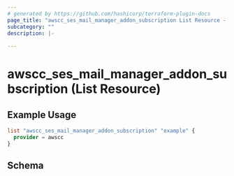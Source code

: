 ```yaml
---
# generated by https://github.com/hashicorp/terraform-plugin-docs
page_title: "awscc_ses_mail_manager_addon_subscription List Resource - terraform-provider-awscc"
subcategory: ""
description: |-
  
---
```


# awscc_ses_mail_manager_addon_subscription (List Resource)



## Example Usage

```terraform
list "awscc_ses_mail_manager_addon_subscription" "example" {
  provider = awscc
}
```

<!-- schema generated by tfplugindocs -->
## Schema
